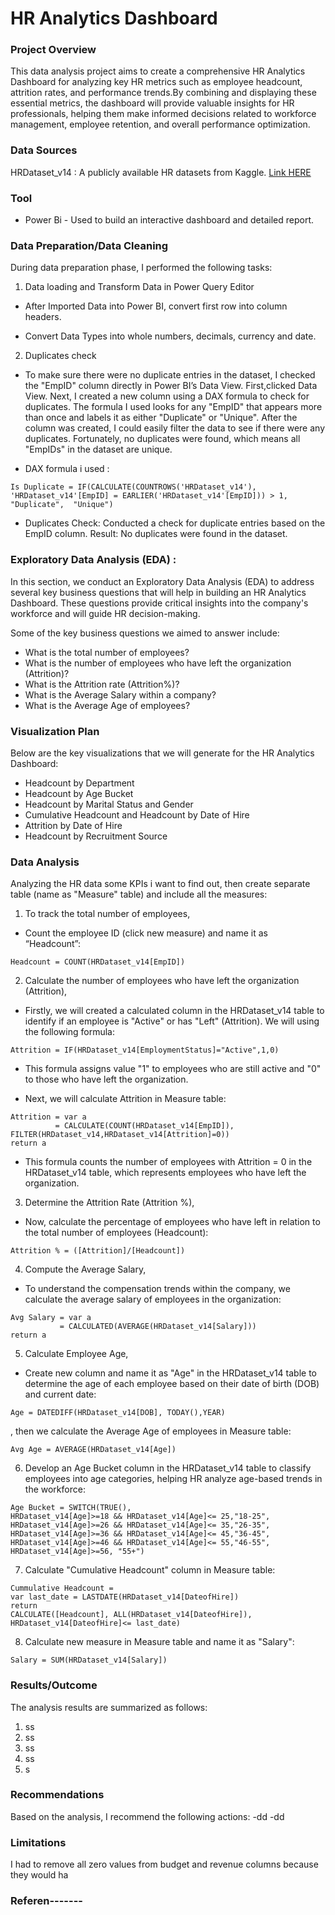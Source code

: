    # HR Analytics Dashboard

### Project Overview

This data analysis project aims to create a  comprehensive HR Analytics Dashboard for analyzing key HR metrics such as employee headcount, attrition rates, and performance trends.By combining and displaying these essential metrics, the dashboard will provide valuable insights for HR professionals, helping them make informed decisions related to workforce management, employee retention, and overall performance optimization.

### Data Sources

HRDataset_v14 : A publicly available HR datasets from Kaggle. [Link HERE](https://www.kaggle.com/datasets/rhuebner/human-resources-data-set/data?select=HRDataset_v14.csv)

### Tool

- Power Bi - Used to build an interactive dashboard and detailed report.

###  Data Preparation/Data Cleaning

During data preparation phase, I performed the following tasks:
1. Data loading and Transform Data in Power Query Editor

- After Imported Data into Power BI, convert first row into column headers.

- Convert Data Types into whole numbers, decimals, currency and date.

2. Duplicates check
- To make sure there were no duplicate entries in the dataset, I checked the "EmpID" column directly in Power BI’s Data View. First,clicked Data View. Next, I created a new column using a DAX formula to check for duplicates. The formula I used looks for any "EmpID" that appears more than once and labels it as either "Duplicate" or "Unique". After the column was created, I could easily filter the data to see if there were any duplicates. Fortunately, no duplicates were found, which means all "EmpIDs" in the dataset are unique. 

- DAX formula i used :

```Power BI
Is Duplicate = IF(CALCULATE(COUNTROWS('HRDataset_v14'), 'HRDataset_v14'[EmpID] = EARLIER('HRDataset_v14'[EmpID])) > 1, "Duplicate",  "Unique")  
```

- Duplicates Check: Conducted a check for duplicate entries based on the EmpID column. Result: No duplicates were found in the dataset.

### Exploratory Data Analysis (EDA) :

In this section, we conduct an Exploratory Data Analysis (EDA) to address several key business questions that will help in building an HR Analytics Dashboard. These questions provide critical insights into the company's workforce and will guide HR decision-making.

Some of the key business questions we aimed to answer include:

- What is the total number of employees?
- What is the number of employees who have left the organization (Attrition)?
- What is the Attrition rate (Attrition%)?
- What is the Average Salary within a company?
- What is the Average Age of employees?

### Visualization Plan

Below are the key visualizations that we will generate for the HR Analytics Dashboard:

- Headcount by Department
- Headcount by Age Bucket
- Headcount by Marital Status and Gender
- Cumulative Headcount and Headcount by Date of Hire
- Attrition by Date of Hire
- Headcount by Recruitment Source

### Data Analysis

Analyzing the HR data some KPIs i want to find out, then create separate table (name as "Measure" table) and include all the measures:

1. To track the total number of employees,
- Count the employee ID (click new measure) and name it as “Headcount”:
  
```Power BI
Headcount = COUNT(HRDataset_v14[EmpID])
```

2. Calculate the number of employees who have left the organization (Attrition),
- Firstly, we will created a calculated column in the HRDataset_v14 table to identify if an employee is "Active" or has "Left" (Attrition). We will using the following formula:

```Power BI
Attrition = IF(HRDataset_v14[EmploymentStatus]="Active",1,0)
```
- This formula assigns value "1" to employees who are still active and "0" to those who have left the organization.
  
- Next, we will calculate Attrition in Measure table:

```Power BI
Attrition = var a
          = CALCULATE(COUNT(HRDataset_v14[EmpID]), FILTER(HRDataset_v14,HRDataset_v14[Attrition]=0))
return a
```

- This formula counts the number of employees with Attrition = 0 in the HRDataset_v14 table, which represents employees who have left the organization.


3. Determine the Attrition Rate (Attrition %),
- Now, calculate the percentage of employees who have left in relation to the total number of employees (Headcount):
  
```Power BI
Attrition % = ([Attrition]/[Headcount])
```

4. Compute the Average Salary,
- To understand the compensation trends within the company, we calculate the average salary of employees in the organization:

```Power BI
Avg Salary = var a
           = CALCULATED(AVERAGE(HRDataset_v14[Salary]))
return a
```

5. Calculate Employee Age, 
- Create new column and name it as "Age" in the HRDataset_v14 table to determine the age of each employee based on their date of birth (DOB) and current date:
  
```Power BI
Age = DATEDIFF(HRDataset_v14[DOB], TODAY(),YEAR)
```

, then we calculate the Average Age of employees in Measure table:

```Power BI
Avg Age = AVERAGE(HRDataset_v14[Age])
```

6. Develop an Age Bucket column in the HRDataset_v14 table to classify employees into age categories, helping HR analyze age-based trends in the workforce:

 ```Power BI
Age Bucket = SWITCH(TRUE(),
HRDataset_v14[Age]>=18 && HRDataset_v14[Age]<= 25,"18-25",
HRDataset_v14[Age]>=26 && HRDataset_v14[Age]<= 35,"26-35",
HRDataset_v14[Age]>=36 && HRDataset_v14[Age]<= 45,"36-45",
HRDataset_v14[Age]>=46 && HRDataset_v14[Age]<= 55,"46-55",
HRDataset_v14[Age]>=56, "55+")
```

7. Calculate "Cumulative Headcount" column in Measure table:

```Power BI
Cummulative Headcount =
var last_date = LASTDATE(HRDataset_v14[DateofHire])
return
CALCULATE([Headcount], ALL(HRDataset_v14[DateofHire]), HRDataset_v14[DateofHire]<= last_date)
```

8. Calculate new measure in Measure table and name it as "Salary":
```Power BI
Salary = SUM(HRDataset_v14[Salary])
```



### Results/Outcome

The analysis results are summarized as follows:
1. ss
2. ss
3. ss
4. ss
5. s

### Recommendations

Based on the analysis, I recommend the following actions:
-dd
-dd

### Limitations

I had to remove all zero values from budget and revenue columns because they would ha

### Referen-------
